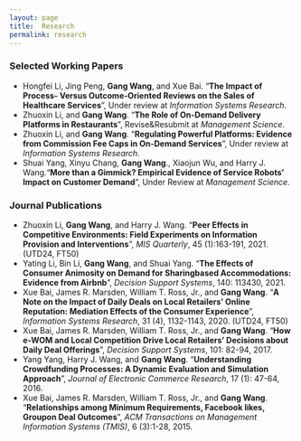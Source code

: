 ```yaml
---
layout: page
title:  Research
permalink: research
---
```


### Selected Working Papers

- Hongfei Li, Jing Peng, **Gang Wang**, and Xue Bai. “**The Impact of Process- Versus Outcome-Oriented Reviews on the Sales of Healthcare Services**”, Under review at *Information Systems Research*.
- Zhuoxin Li, and **Gang Wang**. “**The Role of On-Demand Delivery Platforms in Restaurants**”, Revise&Resubmit at *Management Science*.
- Zhuoxin Li, and **Gang Wang**. “**Regulating Powerful Platforms: Evidence from Commission Fee Caps in On-Demand Services**”, Under review at *Information Systems Research*.
- Shuai Yang, Xinyu Chang, **Gang Wang**., Xiaojun Wu, and Harry J. Wang.“**More than a Gimmick? Empirical Evidence of Service Robots’ Impact on Customer Demand**”, Under Review at *Management Science*.

### Journal Publications

- Zhuoxin Li, **Gang Wang**, and Harry J. Wang. “**Peer Effects in Competitive Environments: Field Experiments on Information Provision and Interventions**”, *MIS Quarterly*, 45 (1):163-191, 2021. (UTD24, FT50)
- Yating Li, Bin Li, **Gang Wang**, and Shuai Yang. “**The Effects of Consumer Animosity on Demand for Sharingbased Accommodations: Evidence from Airbnb**”, *Decision Support Systems*, 140: 113430, 2021. 
- Xue Bai, James R. Marsden, William T. Ross, Jr., and **Gang Wang**. “**A Note on the Impact of Daily Deals on Local Retailers’ Online Reputation: Mediation Effects of the Consumer Experience**”, *Information Systems Research*, 31 (4), 1132-1143, 2020. (UTD24, FT50)
- Xue Bai, James R. Marsden, William T. Ross, Jr., and **Gang Wang**. “**How e-WOM and Local Competition Drive Local Retailers’ Decisions about Daily Deal Offerings**”, *Decision Support Systems*, 101: 82-94, 2017.
- Yang Yang, Harry J. Wang, and **Gang Wang**. “**Understanding Crowdfunding Processes: A Dynamic Evaluation and Simulation Approach**”, *Journal of Electronic Commerce Research*, 17 (1): 47-64, 2016.
- Xue Bai, James R. Marsden, William T. Ross, Jr., and **Gang Wang**. “**Relationships among Minimum Requirements, Facebook likes, Groupon Deal Outcomes**”, *ACM Transactions on Management Information Systems (TMIS)*, 6 (3):1-28, 2015.
